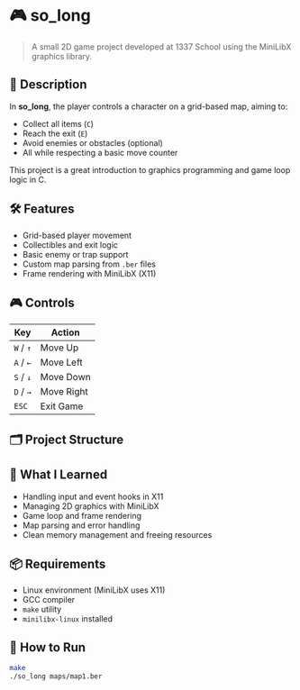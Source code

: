 # 🎮 so_long

> A small 2D game project developed at 1337 School using the MiniLibX graphics library.

## 📌 Description

In **so_long**, the player controls a character on a grid-based map, aiming to:
- Collect all items (`C`)
- Reach the exit (`E`)
- Avoid enemies or obstacles (optional)
- All while respecting a basic move counter

This project is a great introduction to graphics programming and game loop logic in C.

## 🛠️ Features

- Grid-based player movement
- Collectibles and exit logic
- Basic enemy or trap support
- Custom map parsing from `.ber` files
- Frame rendering with MiniLibX (X11)

## 🎮 Controls

| Key       | Action         |
|-----------|----------------|
| `W` / `↑` | Move Up        |
| `A` / `←` | Move Left      |
| `S` / `↓` | Move Down      |
| `D` / `→` | Move Right     |
| `ESC`     | Exit Game      |

## 🗂️ Project Structure


## 🧠 What I Learned

- Handling input and event hooks in X11
- Managing 2D graphics with MiniLibX
- Game loop and frame rendering
- Map parsing and error handling
- Clean memory management and freeing resources

## 📦 Requirements

- Linux environment (MiniLibX uses X11)
- GCC compiler
- `make` utility
- `minilibx-linux` installed

## 🚀 How to Run

```bash
make
./so_long maps/map1.ber
